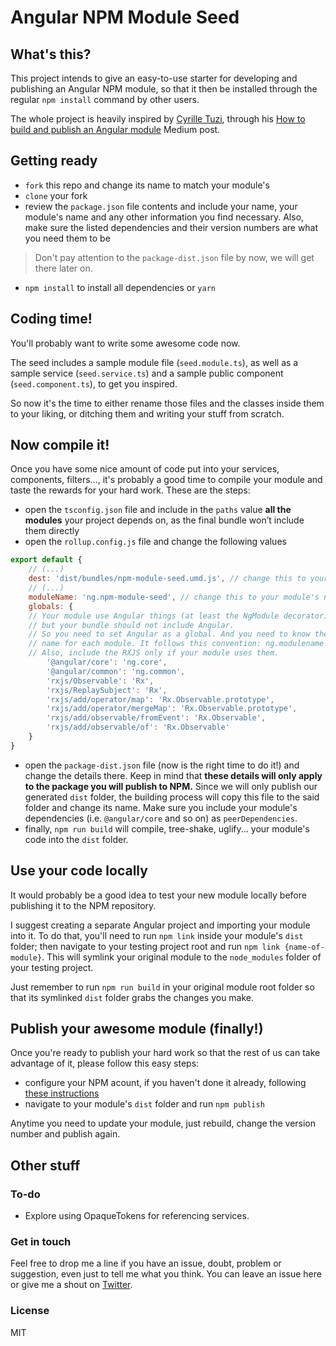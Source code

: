 # Angular NPM Module Seed
## What's this?
This project intends to give an easy-to-use starter for developing and publishing an Angular NPM module, so that it then be installed through the regular `npm install` command by other users.

The whole project is heavily inspired by [Cyrille Tuzi](https://github.com/cyrilletuzi), through his [How to build and publish an Angular module](https://medium.com/@cyrilletuzi/how-to-build-and-publish-an-angular-module-7ad19c0b4464#.qcwybm3pa) Medium post.
## Getting ready
* `fork` this repo and change its name to match your module's
* `clone` your fork
* review the `package.json` file contents and include your name, your module's name and any other information you find necessary. Also, make sure the listed dependencies and their version numbers are what you need them to be
> Don't pay attention to the `package-dist.json` file by now, we will get there later on.
* `npm install` to install all dependencies or `yarn`
## Coding time!
You'll probably want to write some awesome code now.

The seed includes a sample module file (`seed.module.ts`), as well as a sample service (`seed.service.ts`) and a sample public component (`seed.component.ts`), to get you inspired.

So now it's the time to either rename those files and the classes inside them to your liking, or ditching them and writing your stuff from scratch.

## Now compile it!
Once you have some nice amount of code put into your services, components, filters..., it's probably a good time to compile your module and taste the rewards for your hard work. These are the steps:
* open the `tsconfig.json` file and include in the `paths` value **all the modules** your project depends on, as the final bundle won’t include them directly
* open the `rollup.config.js` file and change the following values
```js
export default {
	// (...)
	dest: 'dist/bundles/npm-module-seed.umd.js', // change this to your module's name
	// (...)
	moduleName: 'ng.npm-module-seed', // change this to your module's name
	globals: {
	// Your module use Angular things (at least the NgModule decorator), 
	// but your bundle should not include Angular.
	// So you need to set Angular as a global. And you need to know the UMD module 
	// name for each module. It follows this convention: ng.modulename 
	// Also, include the RXJS only if your module uses them.
		'@angular/core': 'ng.core',
		'@angular/common': 'ng.common',
		'rxjs/Observable': 'Rx',
		'rxjs/ReplaySubject': 'Rx',
		'rxjs/add/operator/map': 'Rx.Observable.prototype',
		'rxjs/add/operator/mergeMap': 'Rx.Observable.prototype',
		'rxjs/add/observable/fromEvent': 'Rx.Observable',
		'rxjs/add/observable/of': 'Rx.Observable'
	}
}
```
* open the `package-dist.json` file (now is the right time to do it!) and change the details there. Keep in mind that **these details will only apply to the package you will publish to NPM.** Since we will only publish our generated `dist` folder, the building process will copy this file to the said folder and change its name. Make sure you include your module's dependencies (i.e. `@angular/core` and so on) as `peerDependencies`.
* finally, `npm run build` will compile, tree-shake, uglify... your module's code into the `dist` folder.
## Use your code locally
It would probably be a good idea to test your new module locally before publishing it to the NPM repository.

I suggest creating a separate Angular project and importing your module into it. To do that, you'll need to run `npm link` inside your module's `dist` folder; then navigate to your testing project root and run `npm link {name-of-module}`. This will symlink your original module to the `node_modules` folder of your testing project.

Just remember to run `npm run build` in your original module root folder so that its symlinked `dist` folder grabs the changes you make.

## Publish your awesome module (finally!)
Once you're ready to publish your hard work so that the rest of us can take advantage of it, please follow this easy steps:
* configure your NPM acount, if you haven't done it already, following [these instructions](https://docs.npmjs.com/getting-started/publishing-npm-packages)
* navigate to your module's `dist` folder and run `npm publish`

Anytime you need to update your module, just rebuild, change the version number and publish again.

## Other stuff
### To-do
* Explore using OpaqueTokens for referencing services.

### Get in touch

Feel free to drop me a line if you have an issue, doubt, problem or suggestion, even just to tell me what you think. You can leave an issue here or give me a shout on [Twitter](http://twitter.com/davguij).

### License

MIT
